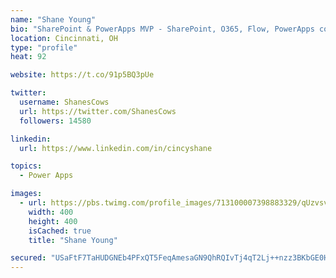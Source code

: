 ```yaml
---
name: "Shane Young"
bio: "SharePoint & PowerApps MVP - SharePoint, O365, Flow, PowerApps consulting? @PowerApps911 | Pure Snark? You found it."
location: Cincinnati, OH
type: "profile"
heat: 92

website: https://t.co/91p5BQ3pUe

twitter:
  username: ShanesCows
  url: https://twitter.com/ShanesCows
  followers: 14580

linkedin:
  url: https://www.linkedin.com/in/cincyshane

topics:
  - Power Apps

images:
  - url: https://pbs.twimg.com/profile_images/713100007398883329/qUzvsvQ3_400x400.jpg
    width: 400
    height: 400
    isCached: true
    title: "Shane Young"

secured: "USaFtF7TaHUDGNEb4PFxQT5FeqAmesaGN9QhRQIvTj4qT2Lj++nzz3BKbGE0HHhJS6G3ZPJU08RkS2PIctFUn9+EDDj631iVgBCHGWcQ8mPxE8K34XChfnbEzmVfX1/QQ2QoW4maNJ9f7dnwqZv8oGrMcWLyEimPP7EVgijANWNqO5ZsTyawokkKdI4tgAHsgwkdbYwBcOGnfEtnel32LV++7koVIDCL57H86vnD1mnXzd3slMzqahMrmCI5HIrl8jgFcss7eLW1+z0kuAsunIvx80oSH7cbhR+pZcK0Bglxq+OquY4cIVsgZDaqqNf+j/dBJoIz8bWPIuMhEEcRypgEUGs2cERo+atTpRMrN6uRK0lJYs8dSw8LwcCXxrIHmsWi6xQLlvXKXvRxBzCkjBz5LqOyXu2T5RJwlTfBKVo=;ukv9gsZ9GCsVFFYehHieXw=="
---
```


